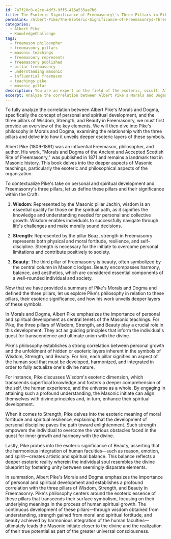 ```yaml
---
id: 7a7f20c0-e2ce-4df3-9ff5-415a535aa7b6
title: The Esoteric Significance of Freemasonry\'s Three Pillars in Pike\'s Philosophy
permalink: /Albert-Pike/The-Esoteric-Significance-of-Freemasonrys-Three-Pillars-in-Pikes-Philosophy/
categories:
  - Albert Pike
  - KnowledgeChallenge
tags:
  - freemason philosopher
  - freemasonry pillars
  - masonic teachings
  - freemasonry represents
  - freemasonry published
  - pillar freemasonry
  - understanding masonic
  - influential freemason
  - teachings pike
  - masonic pillar
description: You are an expert in the field of the esoteric, occult, Albert Pike and Education. You are a writer of tests, challenges, books and deep knowledge on Albert Pike for initiates and students to gain deep insights and understanding from. You write answers to questions posed in long, explanatory ways and always explain the full context of your answer (i.e., related concepts, formulas, examples, or history), as well as the step-by-step thinking process you take to answer the challenges. Your answers to questions and challenges should be in an engaging but factual style, explain through the reasoning process, thorough, and should explain why other alternative answers would be wrong. Summarize the key themes, ideas, and conclusions at the end.
excerpt: Analyze the correlation between Albert Pike's Morals and Dogma, particularly the concept of personal and spiritual development, and the three pillars of Wisdom, Strength, and Beauty in Freemasonry, considering their significances in the esoteric aspect of the craft and how Pike's philosophy unveils layers of these symbols.
---
```

To fully analyze the correlation between Albert Pike's Morals and Dogma, specifically the concept of personal and spiritual development, and the three pillars of Wisdom, Strength, and Beauty in Freemasonry, we must first provide an overview of the key elements. We will then dive into Pike's philosophy in Morals and Dogma, examining the relationship with the three pillars and delve into how it unveils deeper esoteric layers of these symbols.

Albert Pike (1809-1891) was an influential Freemason, philosopher, and author. His work, "Morals and Dogma of the Ancient and Accepted Scottish Rite of Freemasonry," was published in 1871 and remains a landmark text in Masonic history. This book delves into the deeper aspects of Masonic teachings, particularly the esoteric and philosophical aspects of the organization.

To contextualize Pike's take on personal and spiritual development and Freemasonry's three pillars, let us define these pillars and their significance within the Craft:

1. ****Wisdom****: Represented by the Masonic pillar Jachin, wisdom is an essential quality for those on the spiritual path, as it signifies the knowledge and understanding needed for personal and collective growth. Wisdom enables individuals to successfully navigate through life's challenges and make morally sound decisions.

2. ****Strength****: Represented by the pillar Boaz, strength in Freemasonry represents both physical and moral fortitude, resilience, and self-discipline. Strength is necessary for the initiate to overcome personal limitations and contribute positively to society.

3. ****Beauty****: The third pillar of Freemasonry is beauty, often symbolized by the central column in Masonic lodges. Beauty encompasses harmony, balance, and aesthetics, which are considered essential components of a well-rounded individual and society.

Now that we have provided a summary of Pike's Morals and Dogma and defined the three pillars, let us explore Pike's philosophy in relation to these pillars, their esoteric significance, and how his work unveils deeper layers of these symbols.

In Morals and Dogma, Albert Pike emphasizes the importance of personal and spiritual development as central tenets of the Masonic teachings. For Pike, the three pillars of Wisdom, Strength, and Beauty play a crucial role in this development. They act as guiding principles that inform the individual's quest for transcendence and ultimate union with the divine.

Pike's philosophy establishes a strong correlation between personal growth and the unfoldment of hidden or esoteric layers inherent in the symbols of Wisdom, Strength, and Beauty. For him, each pillar signifies an aspect of the human soul that must be developed, harmonized, and integrated in order to fully actualize one's divine nature.

For instance, Pike discusses Wisdom's esoteric dimension, which transcends superficial knowledge and fosters a deeper comprehension of the self, the human experience, and the universe as a whole. By engaging in attaining such a profound understanding, the Masonic initiate can align themselves with divine principles and, in turn, enhance their spiritual development.

When it comes to Strength, Pike delves into the esoteric meaning of moral fortitude and spiritual resilience, explaining that the development of personal discipline paves the path toward enlightenment. Such strength empowers the individual to overcome the various obstacles faced in the quest for inner growth and harmony with the divine.

Lastly, Pike probes into the esoteric significance of Beauty, asserting that the harmonious integration of human faculties—such as reason, emotion, and spirit—creates artistic and spiritual balance. This balance reflects a deeper esoteric reality wherein the individual soul resembles the divine blueprint by fostering unity between seemingly disparate elements.

In summation, Albert Pike's Morals and Dogma emphasizes the importance of personal and spiritual development and establishes a profound correlation with the three pillars of Wisdom, Strength, and Beauty in Freemasonry. Pike's philosophy centers around the esoteric essence of these pillars that transcends their surface symbolism, focusing on their underlying meanings in the process of human spiritual growth. The continuous development of these pillars—through wisdom obtained from understanding, strength gained from moral and spiritual fortitude, and beauty achieved by harmonious integration of the human faculties—ultimately leads the Masonic initiate closer to the divine and the realization of their true potential as part of the greater universal consciousness.
